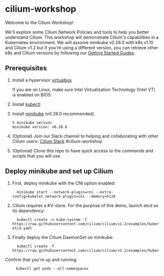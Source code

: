 # cilium-workshop
Welcome to the Cilium Workshop!

We'll explore some Cilium Network Policies and tools to help you better understand Cilium. This workshop will demonstrate Cilium's capabilities in a Kubernetes environment. We will assume minikube v0.28.0 with k8s v1.10 and Cilium v1.2 but if you're using a different version, you can retrieve other k8s and Cilium versions by following our [Getting Started Guides](https://cilium.readthedocs.io/en/v1.2/gettingstarted/minikube/).

## Prerequisites

1. Install a hypervisor [virtualbox](https://www.virtualbox.org/wiki/Downloads)

   If you are on Linux, make sure Intel Virtualization Technology (Intel VT) is enabled on BIOS.

2. Install [kubectl](https://kubernetes.io/docs/tasks/kubectl/install/)

3. Install [minikube](https://github.com/kubernetes/minikube/releases) (v0.28.0 recommended).

       % minikube version
       minikube version: v0.28.0

4. (Optional) Join our Slack channel to helping and collaborating with other Cilium users: [Cilium Slack](cilium.io/slack) #cilium-workshop

5. (Optional) Clone this repo to have quick access to the commands and scripts that you will use.

## Deploy minikube and set up Cilium

1. First, deploy minikube with the CNI option enabled:

         minikube start --network-plugin=cni --extra-config=kubelet.network-plugin=cni --memory=5120

2. Cilium requires a KV-store. For the purpose of this demo, launch etcd as its dependency:


         kubectl create -n kube-system -f https://raw.githubusercontent.com/cilium/cilium/v1.2/examples/kubernetes/addons/etcd/standalone-etcd.yaml

3. Finally deploy the Cilium DaemonSet on minikube:

      
         kubectl create -f https://raw.githubusercontent.com/cilium/cilium/v1.2/examples/kubernetes/1.10/cilium.yaml


Confirm that you're up and running:

         kubectl get pods --all-namespaces
